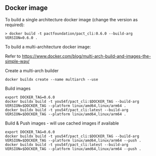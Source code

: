 ## Docker image

To build a single architecture docker image (change the version as required):

```shell
> docker build -t pactfoundation/pact_cli:0.6.0 --build-arg VERSION=0.6.0 .
```

To build a multi-architecture docker image:

Refer to https://www.docker.com/blog/multi-arch-build-and-images-the-simple-way/

Create a multi-arch builder

```shell
docker buildx create --name multiarch --use
```

Build images

```shell
export DOCKER_TAG=0.6.0
docker buildx build -t you54f/pact_cli:$DOCKER_TAG --build-arg VERSION=$DOCKER_TAG --platform linux/amd64,linux/arm64 .
docker buildx build -t you54f/pact_cli:latest --build-arg VERSION=$DOCKER_TAG --platform linux/amd64,linux/arm64 .
```

Build & Push images - will use cached images if available

```shell
export DOCKER_TAG=0.6.0
docker buildx build -t you54f/pact_cli:$DOCKER_TAG --build-arg VERSION=$DOCKER_TAG --platform linux/amd64,linux/arm64 --push .
docker buildx build -t you54f/pact_cli:latest --build-arg VERSION=$DOCKER_TAG --platform linux/amd64,linux/arm64 --push .
```